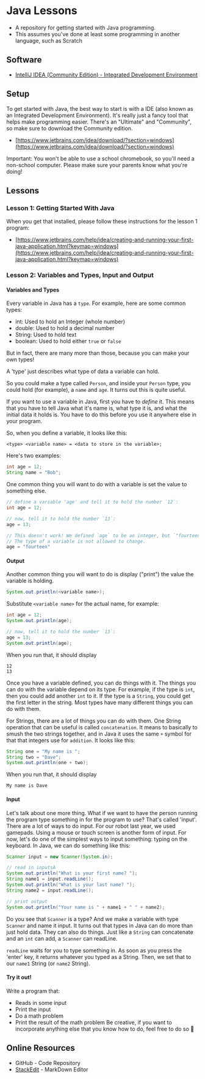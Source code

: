 
# Java Lessons
- A repository for getting started with Java programming. 
- This assumes you've done at least some programming in another language, such as Scratch

## Software
- [IntelliJ IDEA (Community Edition) - Integrated Development Environment](https://www.jetbrains.com/help/idea/creating-and-running-your-first-java-application.html?keymap=windows)

## Setup

To get started with Java, the best way to start is with a IDE (also known as an Integrated Development Environment). It's really just a fancy tool that helps make programming easier. There's an "Ultimate" and "Community", so make sure to download the Community edition.

-   [https://www.jetbrains.com/idea/download/?section=windows](https://www.jetbrains.com/idea/download/?section=windows)
    

Important: You won't be able to use a school chromebook, so you'll need a non-school computer. Please make sure your parents know what you're doing!

## Lessons

### Lesson 1: Getting Started With Java

When you get that installed, please follow these instructions for the lesson 1 program:

-   [https://www.jetbrains.com/help/idea/creating-and-running-your-first-java-application.html?keymap=windows](https://www.jetbrains.com/help/idea/creating-and-running-your-first-java-application.html?keymap=windows)

### Lesson 2: Variables and Types, Input and Output

#### Variables and Types

Every variable in Java has a `type`. For example, here are some common types:
* int: Used to hold an Integer (whole number)
* double: Used to hold a decimal number
* String: Used to hold text
* boolean: Used to hold either `true` or `false`

But in fact, there are many more than those, because you can make your own types!

A 'type' just describes what type of data a variable can hold.

So you could make a type called `Person`, and inside your `Person` type, you could hold (for example), a `name` and `age`. It turns out this is quite useful.

If you want to use a variable in Java, first you have to _define_ it. This means that you have to tell Java what it's name is, what type it is, and what the initial data it holds is. You have to do this before you use it anywhere else in your program.

So, when you define a variable, it looks like this:
```
<type> <variable name> = <data to store in the variable>;
```

Here's two examples:
```Java
int age = 12;
String name = "Bob";
```

One common thing you will want to do with a variable is set the value to something else.
```Java
// define a variable 'age' and tell it to hold the number `12`:
int age = 12;

// now, tell it to hold the number `13`:
age = 13;

// This doesn't work! We defined `age` to be an integer, but `"fourteen"` is a String.
// The type of a variable is not allowed to change.
age = "fourteen"
```
#### Output

Another common thing you will want to do is display ("print") the value the variable is holding. 
```Java
System.out.println(<variable name>);
```

Substitute `<variable name>` for the actual name, for example:
```Java
int age = 12;
System.out.println(age);

// now, tell it to hold the number `13`:
age = 13;
System.out.println(age);
```

When you run that, it should display
```
12
13
```

Once you have a variable defined, you can do things with it. The things you can do with the variable depend on its type. For example, if the type is `int`, then you could add another `int` to it. If the type is a `String`, you could get the first letter in the string. Most types have many different things you can do with them.

For Strings, there are a lot of things you can do with them. One String operation that can be useful is called `concatenation`. It means to basically to smush the two strings together, and in Java it uses the same `+` symbol for that that integers use for `addition`. It looks like this:
```Java
String one = "My name is ";
String two = "Dave";
System.out.println(one + two);
```
When you run that, it should display
```
My name is Dave
```

#### Input

Let's talk about one more thing. What if we want to have the person running the program type something in for the program to use? That's called 'input'. There are a lot of ways to do input. For our robot last year, we used gamepads. Using a mouse or touch screen is another form of input. For now, let's do one of the simplest ways to input something: typing on the keyboard. In Java, we can do something like this:

```Java
Scanner input = new Scanner(System.in);

// read in inputsA
System.out.println("What is your first name? ");
String name1 = input.readLine();
System.out.println("What is your last name? ");
String name2 = input.readLine();

// print output
System.out.println("Your name is " + name1 + " " + name2);
```

Do you see that `Scanner` is a type? And we make a variable with type `Scanner` and name it input. It turns out that types in Java can do more than just hold data. They can also do things. Just like a `String` can concatenate and an `int` can add, a `Scanner` can readLine.

`readLine` waits for you to type something in. As soon as you press the 'enter' key, it returns whatever you typed as a String. Then, we set that to our `name1` String (or `name2` String).

#### Try it out!

Write a program that:
* Reads in some input
* Print the input
* Do a math problem 
* Print the result of the math problem
Be creative, if you want to incorporate anything else that you know how to do, feel free to do so 🙂


## Online Resources
- GitHub - Code Repository
- [StackEdit](https://stackedit.io/) - MarkDown Editor
